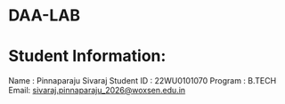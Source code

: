 # DAA-LAB
# Student Information:
   Name : Pinnaparaju Sivaraj
   Student ID : 22WU0101070
   Program : B.TECH
   Email: sivaraj.pinnaparaju_2026@woxsen.edu.in
